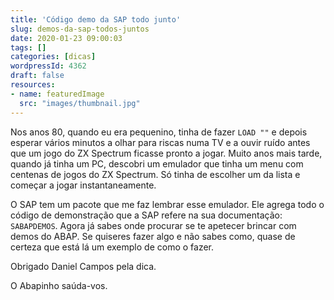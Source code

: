 ```yaml
---
title: 'Código demo da SAP todo junto'
slug: demos-da-sap-todos-juntos
date: 2020-01-23 09:00:03
tags: []
categories: [dicas]
wordpressId: 4362
draft: false
resources:
- name: featuredImage
  src: "images/thumbnail.jpg"
---
```

Nos anos 80, quando eu era pequenino, tinha de fazer `LOAD ""` e depois esperar vários minutos a olhar para riscas numa TV e a ouvir ruído antes que um jogo do ZX Spectrum ficasse pronto a jogar. Muito anos mais tarde, quando já tinha um PC, descobri um emulador que tinha um menu com centenas de jogos do ZX Spectrum. Só tinha de escolher um da lista e começar a jogar instantaneamente.

<!--more-->

O SAP tem um pacote que me faz lembrar esse emulador. Ele agrega todo o código de demonstração que a SAP refere na sua documentação: `SABAPDEMOS`. Agora já sabes onde procurar se te apetecer brincar com demos do ABAP. Se quiseres fazer algo e não sabes como, quase de certeza que está lá um exemplo de como o fazer.

Obrigado Daniel Campos pela dica.

O Abapinho saúda-vos.
